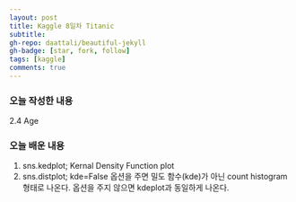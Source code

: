 ```yaml
---
layout: post
title: Kaggle 8일차 Titanic
subtitle: 
gh-repo: daattali/beautiful-jekyll
gh-badge: [star, fork, follow]
tags: [kaggle]
comments: true
---
```


### 오늘 작성한 내용
2.4 Age
### 오늘 배운 내용
1. sns.kedplot; Kernal Density Function plot
2. sns.distplot; kde=False 옵션을 주면 밀도 함수(kde)가 아닌 count histogram 형태로 나온다. 옵션을 주지 않으면 kdeplot과 동일하게 나온다.